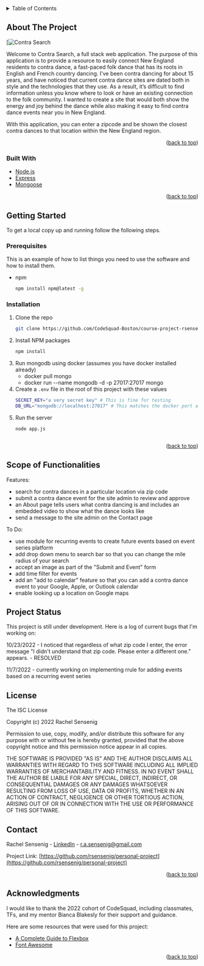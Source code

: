 <!-- TABLE OF CONTENTS -->
<details>
  <summary>Table of Contents</summary>
  <ol>
    <li>
      <a href="#about-the-project">About The Project</a>
      <ul>
        <li><a href="#built-with">Built With</a></li>
      </ul>
    </li>
    <li>
      <a href="#getting-started">Getting Started</a>
      <ul>
        <li><a href="#prerequisites">Prerequisites</a></li>
        <li><a href="#installation">Installation</a></li>
      </ul>
    </li>
    <li><a href="#scope-of-functionalities">Scope of Functionalities</a></li>
    <li><a href="#project-status">Project Status</a></li>
    <li><a href="#license">License</a></li>
    <li><a href="#contact">Contact</a></li>
    <li><a href="#acknowledgments">Acknowledgments</a></li>
  </ol>
</details>



<!-- ABOUT THE PROJECT -->
## About The Project

[![Contra Search](https://github.com/rsensenig/personal-project/blob/main/public/images/contrastar.svg?raw=true)

Welcome to Contra Search, a full stack web application. The purpose of this application is to provide a resource to easily connect New England residents to contra dance, a fast-paced folk dance that has its roots in English and French country dancing. I’ve been contra dancing for about 15 years, and have noticed that current contra dance sites are dated both in style and the technologies that they use. As a result, it’s difficult to find information unless you know where to look or have an existing connection to the folk community. I wanted to create a site that would both show the energy and joy behind the dance while also making it easy to find contra dance events near you in New England.

With this application, you can enter a zipcode and be shown the closest contra dances to that location within the New England region.

<p align="right">(<a href="#top">back to top</a>)</p>



### Built With

* [Node.js](https://nodejs.org/)
* [Express](https://expressjs.com/)
* [Mongoose](https://mongoosejs.com/)

<p align="right">(<a href="#top">back to top</a>)</p>



<!-- GETTING STARTED -->
## Getting Started

To get a local copy up and running follow the following steps.

### Prerequisites

This is an example of how to list things you need to use the software and how to install them.
* npm
  ```sh
  npm install npm@latest -g
  ```

### Installation

1. Clone the repo
   ```sh
   git clone https://github.com/CodeSquad-Boston/course-project-rsensenig.git
   ```
2. Install NPM packages
   ```sh
   npm install
   ```
3. Run mongodb using docker (assumes you have docker installed already)
    - docker pull mongo
    - docker run --name mongodb -d -p 27017:27017 mongo
3. Create a `.env` file in the root of this project with these values
    ```sh
    SECRET_KEY="a very secret key" # This is fine for testing
    DB_URL="mongodb://localhost:27017" # This matches the docker port above
    ```
3. Run the server
    ```sh
    node app.js
    ```
   ```

<p align="right">(<a href="#top">back to top</a>)</p>



<!-- Scope of Functionalities -->
## Scope of Functionalities

Features:
* search for contra dances in a particular location via zip code
* submit a contra dance event for the site admin to review and approve
* an About page tells users what contra dancing is and includes an embedded video to show what the dance looks like
* send a message to the site admin on the Contact page

To Do:
* use module for recurring events to create future events based on event series platform
* add drop down menu to search bar so that you can change the mile radius of your search
* accept an image as part of the "Submit and Event" form
* add time filter for events
* add an "add to calendar" feature so that you can add a contra dance event to your Google, Apple, or Outlook calendar
* enable looking up a location on Google maps



<!-- Project Status -->
## Project Status
This project is still under development. Here is a log of current bugs that I'm working on:

10/23/2022 - I noticed that regardless of what zip code I enter, the error message "I didn't understand that zip code. Please enter a different one." appears. - RESOLVED

11/7/2022 - currently working on implementing rrule for adding events based on a recurring event series

<!-- License -->
## License
The ISC License

Copyright (c) 2022 Rachel Sensenig

Permission to use, copy, modify, and/or distribute this software for any
purpose with or without fee is hereby granted, provided that the above
copyright notice and this permission notice appear in all copies.

THE SOFTWARE IS PROVIDED "AS IS" AND THE AUTHOR DISCLAIMS ALL WARRANTIES
WITH REGARD TO THIS SOFTWARE INCLUDING ALL IMPLIED WARRANTIES OF
MERCHANTABILITY AND FITNESS. IN NO EVENT SHALL THE AUTHOR BE LIABLE FOR
ANY SPECIAL, DIRECT, INDIRECT, OR CONSEQUENTIAL DAMAGES OR ANY DAMAGES
WHATSOEVER RESULTING FROM LOSS OF USE, DATA OR PROFITS, WHETHER IN AN
ACTION OF CONTRACT, NEGLIGENCE OR OTHER TORTIOUS ACTION, ARISING OUT OF OR
IN CONNECTION WITH THE USE OR PERFORMANCE OF THIS SOFTWARE.



<!-- CONTACT -->
## Contact

Rachel Sensenig - [LinkedIn](https://www.linkedin.com/in/rachel-sensenig/) - r.a.sensenig@gmail.com

Project Link: [https://github.com/rsensenig/personal-project](https://github.com/rsensenig/personal-project)

<p align="right">(<a href="#top">back to top</a>)</p>



<!-- ACKNOWLEDGMENTS -->
## Acknowledgments

I would like to thank the 2022 cohort of CodeSquad, including classmates, TFs, and my mentor Bianca Blakesly for their support and guidance.

Here are some resources that were used for this project:

* [A Complete Guide to Flexbox](https://css-tricks.com/snippets/css/a-guide-to-flexbox/)
* [Font Awesome](https://fontawesome.com)

<p align="right">(<a href="#top">back to top</a>)</p>